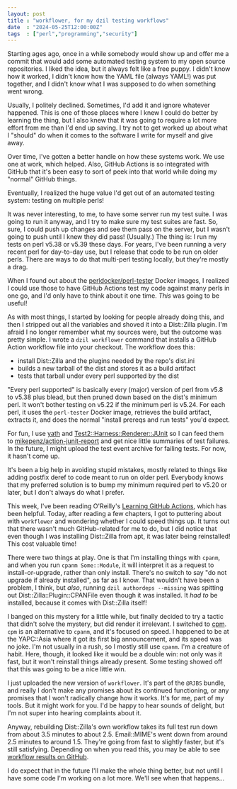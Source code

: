 ```yaml
---
layout: post
title : "workflower, for my dzil testing workflows"
date  : "2024-05-25T12:00:00Z"
tags  : ["perl","programming","security"]
---
```


Starting ages ago, once in a while somebody would show up and offer me a commit
that would add some automated testing system to my open source repositories.  I
liked the idea, but it always felt like a free puppy.  I didn't know how it
worked, I didn't know how the YAML file (always YAML!) was put together, and I
didn't know what I was supposed to do when something went wrong.

Usually, I politely declined.  Sometimes, I'd add it and ignore whatever
happened.  This is one of those places where I knew I could do better by
learning the thing, but I also knew that it was going to require a lot more
effort from me than I'd end up saving.  I try not to get worked up about what I
"should" do when it comes to the software I write for myself and give away.

Over time, I've gotten a better handle on how these systems work.  We use one
at work, which helped.  Also, GitHub Actions is so integrated with GitHub that
it's been easy to sort of peek into that world while doing my "normal" GitHub
things.

Eventually, I realized the huge value I'd get out of an automated testing
system: testing on multiple perls!

It was never interesting, to me, to have some server run my test suite.  I was
going to run it anyway, and I try to make sure my test suites are fast.  So,
sure, I could push up changes and see them pass on the server, but I wasn't
going to push until I knew they did pass!  (Usually.)  The thing is: I run my
tests on perl v5.38 or v5.39 these days.  For years, I've been running a very
recent perl for day-to-day use, but I release that code to be run on older
perls.  There are ways to do that multi-perl testing locally, but they're
mostly a drag.

When I found out about the
[perldocker/perl-tester](https://hub.docker.com/r/perldocker/perl-tester)
Docker images, I realized I could use those to have GitHub Actions test my
code against many perls in one go, and I'd only have to think about it one
time.  *This* was going to be useful!

As with most things, I started by looking for people already doing this, and
then I stripped out all the variables and shoved it into a Dist::Zilla plugin.
I'm afraid I no longer remember what my sources were, but the outcome was
pretty simple.  I wrote a `dzil workflower` command that installs a GitHub
Action workflow file into your checkout.  The workflow does this:

* install Dist::Zilla and the plugins needed by the repo's dist.ini
* builds a new tarball of the dist and stores it as a build artifact
* tests that tarball under every perl supported by the dist

"Every perl supported" is basically every (major) version of perl from v5.8 to
v5.38 plus blead, but then pruned down based on the dist's minimum perl.  It
won't bother testing on v5.22 if the minimum perl is v5.24.  For each perl, it
uses the `perl-tester` Docker image, retrieves the build artifact, extracts it,
and does the normal "install prereqs and run tests" you'd expect.

For fun, I use [yath](https://metacpan.org/dist/Test2-Harness) and
[Test2::Harness::Renderer::JUnit](https://metacpan.org/pod/Test2::Harness::Renderer::JUnit)
so I can feed them to
[mikepenz/action-junit-report](https://github.com/mikepenz/action-junit-report)
and get nice little summaries of test failures.  In the future, I might upload
the test event archive for failing tests.  For now, it hasn't come up.

It's been a big help in avoiding stupid mistakes, mostly related to things like
adding postfix deref to code meant to run on older perl.  Everybody knows that
my preferred solution is to bump my minimum required perl to v5.20 or later,
but I don't always do what I prefer.

This week, I've been reading O'Reilly's [Learning GitHub
Actions](https://learning.oreilly.com/library/view/learning-github-actions/9781098131067/),
which has been helpful.  Today, after reading a few chapters, I got to
puttering about with `workflower` and wondering whether I could speed things
up.  It turns out that there wasn't much GitHub-related for me to do, but I did
notice that even though I was installing Dist::Zilla from apt, it was later
being reinstalled!  This cost valuable time!

There were two things at play.  One is that I'm installing things with `cpanm`,
and when you run `cpanm Some::Module`, it will interpret it as a request to
install-or-upgrade, rather than only install.  There's no switch to say "do not
upgrade if already installed", as far as I know.  That wouldn't have been a
problem, I think, but *also*, running `dzil authordeps --missing` was spitting
out Dist::Zilla::Plugin::CPANFile even though it was installed.  It *had to* be
installed, because it comes with Dist::Zilla itself!

I banged on this mystery for a little while, but finally decided to try a
tactic that didn't solve the mystery, but did render it irrelevant.  I switched
to [cpm](https://metacpan.org/pod/cpm).  `cpm` is an alternative to `cpanm`,
and it's focused on speed.  I happened to be at the YAPC::Asia where it got its
first big announcement, and its speed was no joke.  I'm not usually in a rush,
so I mostly still use `cpanm`.  I'm a creature of habit.  Here, though, it
looked like it would be a double win:  not only was it fast, but it won't
reinstall things already present.  Some testing showed off that this was going
to be a nice little win.

I just uploaded the new version of `workflower`.  It's part of the `@RJBS`
bundle, and really I don't make any promises about its continued functioning,
or any promises that I won't radically change how it works.  It's for me, part
of my tools.  But it might work for you.  I'd be happy to hear sounds of
delight, but I'm not super into hearing complaints about it.

Anyway, rebuilding Dist::Zilla's own workflow takes its full test run down from
about 3.5 minutes to about 2.5.  Email::MIME's went down from around 2.5
minutes to around 1.5.  They're going from fast to slightly faster, but it's
still satisfying.  Depending on when you read this, you may be able to see
[workflow results on GitHub](https://github.com/rjbs/Dist-Zilla/actions).

I do expect that in the future I'll make the whole thing better, but not until
I have some code I'm working on a lot more.  We'll see when that happens…
